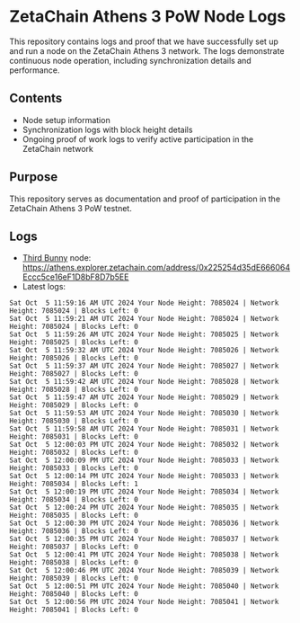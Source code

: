 # ZetaChain Athens 3 PoW Node Logs
This repository contains logs and proof that we have successfully set up and run a node on the ZetaChain Athens 3 network. The logs demonstrate continuous node operation, including synchronization details and performance.

## Contents
- Node setup information
- Synchronization logs with block height details
- Ongoing proof of work logs to verify active participation in the ZetaChain network

## Purpose
This repository serves as documentation and proof of participation in the ZetaChain Athens 3 PoW testnet.

## Logs

- [Third Bunny](https://thirdbunny.xyz/) node: https://athens.explorer.zetachain.com/address/0x225254d35dE666064Eccc5ce16eF1D8bF8D7b5EE
- Latest logs:
```
Sat Oct  5 11:59:16 AM UTC 2024 Your Node Height: 7085024 | Network Height: 7085024 | Blocks Left: 0
Sat Oct  5 11:59:21 AM UTC 2024 Your Node Height: 7085024 | Network Height: 7085024 | Blocks Left: 0
Sat Oct  5 11:59:26 AM UTC 2024 Your Node Height: 7085025 | Network Height: 7085025 | Blocks Left: 0
Sat Oct  5 11:59:32 AM UTC 2024 Your Node Height: 7085026 | Network Height: 7085026 | Blocks Left: 0
Sat Oct  5 11:59:37 AM UTC 2024 Your Node Height: 7085027 | Network Height: 7085027 | Blocks Left: 0
Sat Oct  5 11:59:42 AM UTC 2024 Your Node Height: 7085028 | Network Height: 7085028 | Blocks Left: 0
Sat Oct  5 11:59:47 AM UTC 2024 Your Node Height: 7085029 | Network Height: 7085029 | Blocks Left: 0
Sat Oct  5 11:59:53 AM UTC 2024 Your Node Height: 7085030 | Network Height: 7085030 | Blocks Left: 0
Sat Oct  5 11:59:58 AM UTC 2024 Your Node Height: 7085031 | Network Height: 7085031 | Blocks Left: 0
Sat Oct  5 12:00:03 PM UTC 2024 Your Node Height: 7085032 | Network Height: 7085032 | Blocks Left: 0
Sat Oct  5 12:00:09 PM UTC 2024 Your Node Height: 7085033 | Network Height: 7085033 | Blocks Left: 0
Sat Oct  5 12:00:14 PM UTC 2024 Your Node Height: 7085033 | Network Height: 7085034 | Blocks Left: 1
Sat Oct  5 12:00:19 PM UTC 2024 Your Node Height: 7085034 | Network Height: 7085034 | Blocks Left: 0
Sat Oct  5 12:00:24 PM UTC 2024 Your Node Height: 7085035 | Network Height: 7085035 | Blocks Left: 0
Sat Oct  5 12:00:30 PM UTC 2024 Your Node Height: 7085036 | Network Height: 7085036 | Blocks Left: 0
Sat Oct  5 12:00:35 PM UTC 2024 Your Node Height: 7085037 | Network Height: 7085037 | Blocks Left: 0
Sat Oct  5 12:00:41 PM UTC 2024 Your Node Height: 7085038 | Network Height: 7085038 | Blocks Left: 0
Sat Oct  5 12:00:46 PM UTC 2024 Your Node Height: 7085039 | Network Height: 7085039 | Blocks Left: 0
Sat Oct  5 12:00:51 PM UTC 2024 Your Node Height: 7085040 | Network Height: 7085040 | Blocks Left: 0
Sat Oct  5 12:00:56 PM UTC 2024 Your Node Height: 7085041 | Network Height: 7085041 | Blocks Left: 0
```
